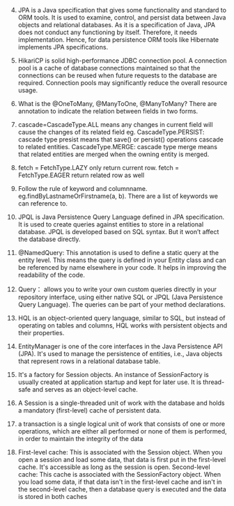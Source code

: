 4. JPA is a Java specification that gives some functionality and standard to ORM tools. It is used to examine, control, and persist data between Java objects and relational databases. As it is a specification of Java, JPA does not conduct any functioning by itself. Therefore, it needs implementation. Hence, for data persistence ORM tools like Hibernate implements JPA specifications.
5. HikariCP is solid high-performance JDBC connection pool. A connection pool is a cache of database connections maintained so that the connections can be reused when future requests to the database are required. Connection pools may significantly reduce the overall resource usage. 
6. What is the @OneToMany, @ManyToOne, @ManyToMany? There are annotation to indicate the relation between fields in two forms. 
7. cascade=CascadeType.ALL means any changes in current field will cause the changes of its related field
   eg. CascadeType.PERSIST: cascade type presist means that save() or persist() operations cascade to related entities.
CascadeType.MERGE: cascade type merge means that related entities are merged when the owning entity is merged.
8.  fetch = FetchType.LAZY only return current row. fetch = FetchType.EAGER return related row as well
9.  Follow the rule of keyword and columnname. eg.findByLastnameOrFirstname(a, b). There are a list of keywords we can reference to.
14. JPQL is Java Persistence Query Language defined in JPA specification. It is used to create queries against entities to store in a relational database. JPQL is developed based on SQL syntax. But it won’t affect the database directly.
15. @NamedQuery: This annotation is used to define a static query at the entity level. This means the query is defined in your Entity class and can be referenced by name elsewhere in your code. It helps in improving the readability of the code. 
16. Query： allows you to write your own custom queries directly in your repository interface, using either native SQL or JPQL (Java Persistence Query Language). The queries can be part of your method declarations.
17.  HQL is an object-oriented query language, similar to SQL, but instead of operating on tables and columns, HQL works with persistent objects and their properties.

18. EntityManager is one of the core interfaces in the Java Persistence API (JPA). It's used to manage the persistence of entities, i.e., Java objects that represent rows in a relational database table.
19.  It's a factory for Session objects. An instance of SessionFactory is usually created at application startup and kept for later use. It is thread-safe and serves as an object-level cache.
20.  A Session is a single-threaded unit of work with the database and holds a mandatory (first-level) cache of persistent data.
21.  a transaction is a single logical unit of work that consists of one or more operations, which are either all performed or none of them is performed, in order to maintain the integrity of the data
22.  First-level cache: This is associated with the Session object. When you open a session and load some data, that data is first put in the first-level cache. It's accessible as long as the session is open. 
Second-level cache: This cache is associated with the SessionFactory object. When you load some data, if that data isn't in the first-level cache and isn't in the second-level cache, then a database query is executed and the data is stored in both caches